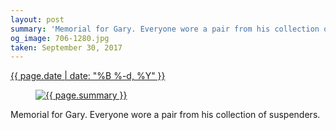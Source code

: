 ```yaml
---
layout: post
summary: 'Memorial for Gary. Everyone wore a pair from his collection of suspenders.'
og_image: 706-1280.jpg
taken: September 30, 2017
---
```


<div class="post">
 <time>
  <a href="/706">
   {{ page.date | date: "%B %-d, %Y" }}
  </a>
 </time>
 <a href="/706">
  <figure data-taken="9/30/2017">
   <img alt="{{ page.summary }}" sizes="(min-width: 700px) 50vw, calc(100vw - 2rem)" src="{{ site.assets_url }}/706-640.jpg" srcset="{{ site.assets_url }}/706-320.jpg 320w, {{ site.assets_url }}/706-640.jpg 640w, {{ site.assets_url }}/706-960.jpg 960w, {{ site.assets_url }}/706-1280.jpg 1280w"/>
  </figure>
 </a>
 <span>
  Memorial for Gary. Everyone wore a pair from his collection of suspenders.
 </span>
</div>
